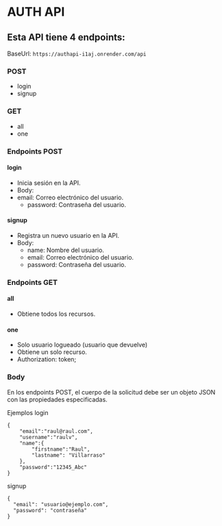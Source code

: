# AUTH API
## Esta API tiene 4 endpoints:

BaseUrl:
```https://authapi-i1aj.onrender.com/api```

### POST

- login
- signup
  
### GET

- all
- one

### Endpoints POST

#### login

- Inicia sesión en la API.
- Body:
- email: Correo electrónico del usuario.
  - password: Contraseña del usuario.

#### signup

- Registra un nuevo usuario en la API.
- Body:
  - name: Nombre del usuario.
  - email: Correo electrónico del usuario.
  - password: Contraseña del usuario.

### Endpoints GET

#### all

- Obtiene todos los recursos.

#### one

- Solo usuario logueado (usuario que devuelve)
- Obtiene un solo recurso.
- Authorization: token;


### Body
En los endpoints POST, el cuerpo de la solicitud debe ser un objeto JSON con las propiedades especificadas.

Ejemplos
login

```
{
    "email":"raul@raul.com",
    "username":"raulv",
    "name":{
        "firstname":"Raul",
        "lastname": "Villarraso"
    },
    "password":"12345_Abc"
}
```

signup


``` 
{
  "email": "usuario@ejemplo.com",
  "password": "contraseña"
}
```
